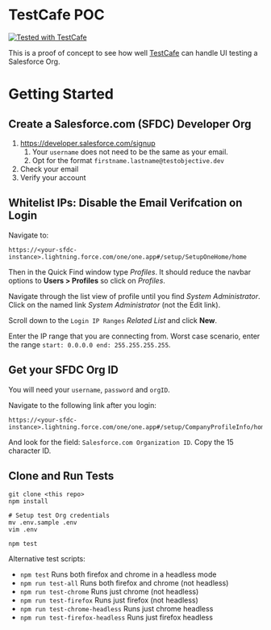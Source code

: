 # TestCafe POC

<a href="https://github.com/DevExpress/testcafe">
    <img alt="Tested with TestCafe" src="https://img.shields.io/badge/tested%20with-TestCafe-2fa4cf.svg">
</a>

This is a proof of concept to see how well [TestCafe](https://devexpress.github.io/testcafe/)
can handle UI testing a Salesforce Org.

# Getting Started

## Create a Salesforce.com (SFDC) Developer Org

1. https://developer.salesforce.com/signup
	1. Your `username` does not need to be the same as your email. 
	1. Opt for the format `firstname.lastname@testobjective.dev`
1. Check your email
1. Verify your account


## Whitelist IPs: Disable the Email Verifcation on Login

Navigate to:

```
https://<your-sfdc-instance>.lightning.force.com/one/one.app#/setup/SetupOneHome/home
```

Then in the Quick Find window type _Profiles_. It should reduce the navbar 
options to **Users > Profiles** so click on _Profiles_.

Navigate through the list view of profile until you find _System Administrator_.
Click on the named link _System Administrator_ (not the Edit link).

Scroll down to the `Login IP Ranges` _Related List_ and click **New**.

Enter the IP range that you are connecting from. Worst case scenario, enter the
range `start: 0.0.0.0 end: 255.255.255.255`.


## Get your SFDC Org ID

You will need your `username`, `password` and `orgID`.

Navigate to the following link after you login:

```
https://<your-sfdc-instance>.lightning.force.com/one/one.app#/setup/CompanyProfileInfo/home
```

And look for the field: `Salesforce.com Organization ID`. Copy the 15 character ID.

## Clone and Run Tests

```
git clone <this repo>
npm install

# Setup test Org credentials
mv .env.sample .env
vim .env

npm test
```

Alternative test scripts:

 - `npm test` Runs both firefox and chrome in a headless mode
 - `npm run test-all` Runs both firefox and chrome (not headless)
 - `npm run test-chrome` Runs just chrome (not headless)
 - `npm run test-firefox` Runs just firefox (not headless)
 - `npm run test-chrome-headless` Runs just chrome headless
 - `npm run test-firefox-headless` Runs just firefox headless

